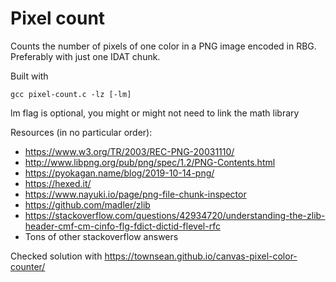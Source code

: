 
# Pixel count
 Counts the number of pixels of one color in a PNG image encoded in RBG.
 Preferably with just one IDAT chunk.

 Built with
 
    gcc pixel-count.c -lz [-lm]
    
 lm flag is optional, you might or might not need to link the math library


 Resources (in no particular order):
 - https://www.w3.org/TR/2003/REC-PNG-20031110/
 - http://www.libpng.org/pub/png/spec/1.2/PNG-Contents.html
 - https://pyokagan.name/blog/2019-10-14-png/
 - https://hexed.it/
 - https://www.nayuki.io/page/png-file-chunk-inspector
 - https://github.com/madler/zlib
 - https://stackoverflow.com/questions/42934720/understanding-the-zlib-header-cmf-cm-cinfo-flg-fdict-dictid-flevel-rfc
 - Tons of other stackoverflow answers
 
Checked solution with https://townsean.github.io/canvas-pixel-color-counter/
